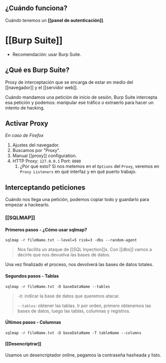 ## ¿Cuándo funciona?

Cuándo tenemos un **[[panel de autenticación]]**.

# [[Burp Suite]]

- Recomendación: usar Burp Suite.

## ¿Qué es Burp Suite?

Proxy de interceptación que se encarga de estar en medio del [[navegador]] y el [[servidor web]]. 

Cuándo mandamos una petición de inicio de sesión, Burp Suite intercepta esa petición y podemos: manipular ese tráfico o extraerlo para hacer un intento de hacking.

## Activar Proxy

_En caso de Firefox_

1. Ajustes del navegador.
2. Buscamos por "Proxy".
3. Manual [[proxy]] configuration.
4. HTTP Proxy: `127.0.0.1` Port: `8080`
	1. ¿Por qué esto?
		Si nos metemos en el `Options` del `Proxy`, veremos en `Proxy Listeners` en qué interfaz y en qué puerto trabajo.


## Interceptando peticiones

Cuándo nos llega una petición, podemos copiar todo y guardarlo para empezar a hackearlo.

### [[SQLMAP]]

#### Primeros pasos - ¿Cómo usar sqlmap?

`sqlmap -r fileName.txt --level=5 risk=3 -dbs --random-agent`

> Nos facilita un ataque de [[SQL Inyection]]s.
> 	Con [[dbs]] vamos a decirle que nos devuelva las bases de datos.


Una vez finalizado el proceso, nos devolverá las bases de datos totales.


#### Segundos pasos - Tablas

`sqlmap -r fileName.txt -D baseDataName --tables`

> `-D`: indicar la base de datos que queremos atacar.
> 
> `--tables`: obtener las tablas.
> 	Ir por orden, primero obtenemos las bases de datos, luego las tablas, columnas y registros.

#### Últimos pasos - Columnas

`sqlmap -r fileName.txt -D baseDataName -T tableName --columns`

#### [[Desencriptrar]]

Usamos un desencriptador online, pegamos la contraseña hasheada y listo.
